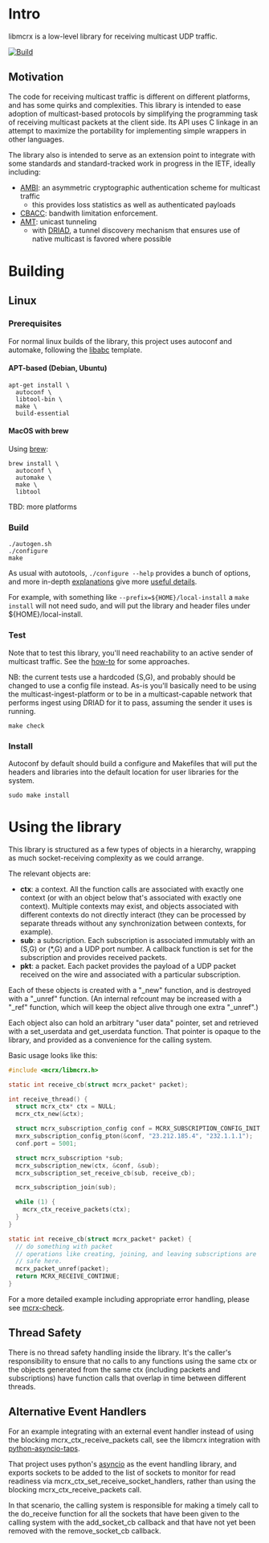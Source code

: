 # Intro

libmcrx is a low-level library for receiving multicast UDP traffic.

[![Build](https://github.com/GrumpyOldTroll/libmcrx/actions/workflows/main.yml/badge.svg)](https://github.com/GrumpyOldTroll/libmcrx/actions/workflows/main.yml)

## Motivation

The code for receiving multicast traffic is different on different platforms, and has some quirks and complexities.
This library is intended to ease adoption of multicast-based protocols by simplifying the programming task of receiving multicast packets at the client side.
Its API uses C linkage in an attempt to maximize the portability for implementing simple wrappers in other languages.

The library also is intended to serve as an extension point to integrate with some standards and standard-tracked work in progress in the IETF, ideally including:

 - [AMBI](https://datatracker.ietf.org/doc/draft-ietf-mboned-ambi/): an asymmetric cryptographic authentication scheme for multicast traffic
   - this provides loss statistics as well as authenticated payloads
 - [CBACC](https://datatracker.ietf.org/doc/draft-ietf-mboned-cbacc/): bandwith limitation enforcement.
 - [AMT](https://www.rfc-editor.org/rfc/rfc7450.html): unicast tunneling
   - with [DRIAD](https://www.rfc-editor.org/rfc/rfc8777.html), a tunnel discovery mechanism that ensures use of native multicast is favored where possible

# Building

## Linux

### Prerequisites

For normal linux builds of the library, this project uses autoconf and automake, following the [libabc](http://0pointer.de/blog/projects/libabc.html) template.

#### APT-based (Debian, Ubuntu)

~~~
apt-get install \
  autoconf \
  libtool-bin \
  make \
  build-essential
~~~

#### MacOS with brew

Using [brew](https://brew.sh/):

~~~
brew install \
  autoconf \
  automake \
  make \
  libtool
~~~

TBD: more platforms

### Build

~~~
./autogen.sh
./configure
make
~~~

As usual with autotools, `./configure --help` provides a bunch of options, and more in-depth [explanations](https://www.gnu.org/prep/standards/html_node/Configuration.html#Configuration) give more [useful details](https://www.gnu.org/prep/standards/html_node/Directory-Variables.html).

For example, with something like `--prefix=${HOME}/local-install` a `make install` will not need sudo, and will put the library and header files under ${HOME}/local-install.

### Test

Note that to test this library, you'll need reachability to an active sender of multicast traffic.  See the [how-to](HOWTO.md) for some approaches.

NB: the current tests use a hardcoded (S,G), and probably should be changed to use a config file instead.  As-is you'll basically need to be using the multicast-ingest-platform or to be in a multicast-capable network that performs ingest using DRIAD for it to pass, assuming the sender it uses is running.

~~~
make check
~~~

### Install

Autoconf by default should build a configure and Makefiles that will put the headers and libraries into the default location for user libraries for the system.

~~~
sudo make install
~~~

# Using the library

This library is structured as a few types of objects in a hierarchy, wrapping as much socket-receiving complexity as we could arrange.

The relevant objects are:

 - **ctx**: a context.  All the function calls are associated with exactly one context (or with an object below that's associated with exactly one context).  Multiple contexts may exist, and objects associated with different contexts do not directly interact (they can be processed by separate threads without any synchronization between contexts, for example).
 - **sub**: a subscription.  Each subscription is associated immutably with an (S,G) or (\*,G) and a UDP port number.  A callback function is set for the subscription and provides received packets.
 - **pkt**: a packet.  Each packet provides the payload of a UDP packet received on the wire and associated with a particular subscription.

Each of these objects is created with a "_new" function, and is destroyed with a "_unref" function.  (An internal refcount may be increased with a "_ref" function, which will keep the object alive through one extra "_unref".)

Each object also can hold an arbitrary "user data" pointer, set and retrieved with a set_userdata and get_userdata function.  That pointer is opaque to the library, and provided as a convenience for the calling system.

Basic usage looks like this:

~~~c
#include <mcrx/libmcrx.h>

static int receive_cb(struct mcrx_packet* packet);

int receive_thread() {
  struct mcrx_ctx* ctx = NULL;
  mcrx_ctx_new(&ctx);

  struct mcrx_subscription_config conf = MCRX_SUBSCRIPTION_CONFIG_INIT;
  mxrx_subscription_config_pton(&conf, "23.212.185.4", "232.1.1.1");
  conf.port = 5001;

  struct mcrx_subscription *sub;
  mcrx_subscription_new(ctx, &conf, &sub);
  mcrx_subscription_set_receive_cb(sub, receive_cb);

  mcrx_subscription_join(sub);

  while (1) {
    mcrx_ctx_receive_packets(ctx);
  }
}

static int receive_cb(struct mcrx_packet* packet) {
  // do something with packet
  // operations like creating, joining, and leaving subscriptions are
  // safe here.
  mcrx_packet_unref(packet);
  return MCRX_RECEIVE_CONTINUE;
}
~~~

For a more detailed example including appropriate error handling, please see [mcrx-check](test/mcrx-check.c).

## Thread Safety

There is no thread safety handling inside the library.
It's the caller's responsibility to ensure that no calls to any functions using the same ctx or the objects generated from the same ctx (including packets and subscriptions) have function calls that overlap in time between different threads.

## Alternative Event Handlers

For an example integrating with an external event handler instead of using the blocking mcrx_ctx_receive_packets call, see the libmcrx integration with [python-asyncio-taps](https://github.com/fg-inet/python-asyncio-taps).

That project uses python's [asyncio](https://docs.python.org/3/library/asyncio.html) as the event handling library, and exports sockets to be added to the list of sockets to monitor for read readiness via mcrx_ctx_set_receive_socket_handlers, rather than using the blocking mcrx_ctx_receive_packets call.

In that scenario, the calling system is responsible for making a timely call to the do_receive function for all the sockets that have been given to the calling system with the add_socket_cb callback and that have not yet been removed with the remove_socket_cb callback.
